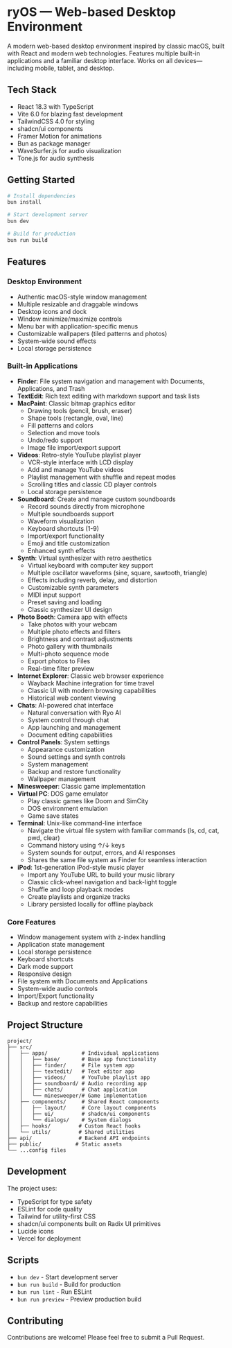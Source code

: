 # ryOS — Web-based Desktop Environment

A modern web-based desktop environment inspired by classic macOS, built with React and modern web technologies. Features multiple built-in applications and a familiar desktop interface. Works on all devices—including mobile, tablet, and desktop.

## Tech Stack

- React 18.3 with TypeScript
- Vite 6.0 for blazing fast development
- TailwindCSS 4.0 for styling
- shadcn/ui components
- Framer Motion for animations
- Bun as package manager
- WaveSurfer.js for audio visualization
- Tone.js for audio synthesis

## Getting Started

```bash
# Install dependencies
bun install

# Start development server
bun dev

# Build for production
bun run build
```

## Features

### Desktop Environment

- Authentic macOS-style window management
- Multiple resizable and draggable windows
- Desktop icons and dock
- Window minimize/maximize controls
- Menu bar with application-specific menus
- Customizable wallpapers (tiled patterns and photos)
- System-wide sound effects
- Local storage persistence

### Built-in Applications

- **Finder**: File system navigation and management with Documents, Applications, and Trash
- **TextEdit**: Rich text editing with markdown support and task lists
- **MacPaint**: Classic bitmap graphics editor
  - Drawing tools (pencil, brush, eraser)
  - Shape tools (rectangle, oval, line)
  - Fill patterns and colors
  - Selection and move tools
  - Undo/redo support
  - Image file import/export support
- **Videos**: Retro-style YouTube playlist player
  - VCR-style interface with LCD display
  - Add and manage YouTube videos
  - Playlist management with shuffle and repeat modes
  - Scrolling titles and classic CD player controls
  - Local storage persistence
- **Soundboard**: Create and manage custom soundboards
  - Record sounds directly from microphone
  - Multiple soundboards support
  - Waveform visualization
  - Keyboard shortcuts (1-9)
  - Import/export functionality
  - Emoji and title customization
  - Enhanced synth effects
- **Synth**: Virtual synthesizer with retro aesthetics
  - Virtual keyboard with computer key support
  - Multiple oscillator waveforms (sine, square, sawtooth, triangle)
  - Effects including reverb, delay, and distortion
  - Customizable synth parameters
  - MIDI input support
  - Preset saving and loading
  - Classic synthesizer UI design
- **Photo Booth**: Camera app with effects
  - Take photos with your webcam
  - Multiple photo effects and filters
  - Brightness and contrast adjustments
  - Photo gallery with thumbnails
  - Multi-photo sequence mode
  - Export photos to Files
  - Real-time filter preview
- **Internet Explorer**: Classic web browser experience
  - Wayback Machine integration for time travel
  - Classic UI with modern browsing capabilities
  - Historical web content viewing
- **Chats**: AI-powered chat interface
  - Natural conversation with Ryo AI
  - System control through chat
  - App launching and management
  - Document editing capabilities
- **Control Panels**: System settings
  - Appearance customization
  - Sound settings and synth controls
  - System management
  - Backup and restore functionality
  - Wallpaper management
- **Minesweeper**: Classic game implementation
- **Virtual PC**: DOS game emulator
  - Play classic games like Doom and SimCity
  - DOS environment emulation
  - Game save states
- **Terminal**: Unix-like command-line interface
  - Navigate the virtual file system with familiar commands (ls, cd, cat, pwd, clear)
  - Command history using ↑/↓ keys
  - System sounds for output, errors, and AI responses
  - Shares the same file system as Finder for seamless interaction
- **iPod**: 1st-generation iPod-style music player
  - Import any YouTube URL to build your music library
  - Classic click-wheel navigation and back-light toggle
  - Shuffle and loop playback modes
  - Create playlists and organize tracks
  - Library persisted locally for offline playback

### Core Features

- Window management system with z-index handling
- Application state management
- Local storage persistence
- Keyboard shortcuts
- Dark mode support
- Responsive design
- File system with Documents and Applications
- System-wide audio controls
- Import/Export functionality
- Backup and restore capabilities

## Project Structure

```
project/
├── src/
│   ├── apps/           # Individual applications
│   │   ├── base/       # Base app functionality
│   │   ├── finder/     # File system app
│   │   ├── textedit/   # Text editor app
│   │   ├── videos/     # YouTube playlist app
│   │   ├── soundboard/ # Audio recording app
│   │   ├── chats/      # Chat application
│   │   └── minesweeper/# Game implementation
│   ├── components/     # Shared React components
│   │   ├── layout/     # Core layout components
│   │   ├── ui/         # shadcn/ui components
│   │   └── dialogs/    # System dialogs
│   ├── hooks/         # Custom React hooks
│   └── utils/         # Shared utilities
├── api/               # Backend API endpoints
├── public/           # Static assets
└── ...config files
```

## Development

The project uses:

- TypeScript for type safety
- ESLint for code quality
- Tailwind for utility-first CSS
- shadcn/ui components built on Radix UI primitives
- Lucide icons
- Vercel for deployment

## Scripts

- `bun dev` - Start development server
- `bun run build` - Build for production
- `bun run lint` - Run ESLint
- `bun run preview` - Preview production build

## Contributing

Contributions are welcome! Please feel free to submit a Pull Request.
